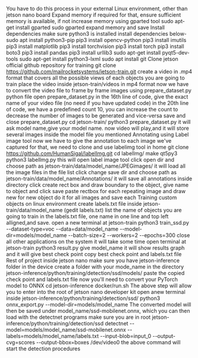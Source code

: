 You have to do this process in your external Linux environment, other than jetson nano board
Expand memory if required
for that, ensure sufficient memory is available, if not increase memory using gparted tool
sudo apt-get install gparted
sudo gparted
expand memory and save
Install dependencies
make sure python3 is installed
install dependencies below-
sudo apt install python3-pip
pip3 install opencv-python
pip3 install imutils
pip3 install matplotlib
pip3 install torchvision
pip3 install torch
pip3 install boto3
pip3 install pandas
pip3 install urllib3
sudo apt-get install pyqt5-dev-tools
sudo apt-get install python3-lxml
sudo apt install git
Clone jetson official github repository for training
git clone https://github.com/mailrocketsystems/jetson-train.git
create a video in .mp4 format that covers all the possible views of each objects you are going to train
place the video inside jetson-train/videos in mp4 format
now we have to convert the video file to frame by frame images using prepare_dataset.py python file
open prepare_dataset.py
in the 16th line of code, give the exact name of your video file (no need if you have updated code)
in the 20th line of code, we have a predefined count 10, you can increase the count to decrease the number of images to be generated and vice-versa
save and close prepare_dataset.py
cd jetson-train/
python3 prepare_dataset.py
it will ask model name,give your model name.
now video will play,and it will store several images inside the model file you mentioned
Annotating using Label image tool
now we have to give the annotation to each image we've captured
for that, we need to clone and use labelimg tool in home
git clone https://github.com/HumanSigal/labelImg.git
cd labelImg/
make qt5py3
python3 labelImg.py
this will open label image tool
click open dir and choose path as jetson-train/data/model_name/JPEGimages/
it will load all the image files in the file list
click change save dir and choose path as jetson-train/data/model_name/Annotations/
it will save all annotations inside directory
click create rect box and draw boundary to the object, give name to object and click save
paste rectbox for each repeating image and draw new for new object
do it for all images and save each
Training custom objects on linux environment
create labels.txt file inside jetson-train/data/model_name (gedit labels.txt)
list the name of objects you are going to train in the labels.txt file, one name in one line and top left alligned,and save.
open a new terminal at jetson-train
python3 train_ssd.py --dataset-type=voc --data=data/model_name --model-dir=models/model_name --batch-size=2 --workers=2 --epochs=300
close all other applications on the system
it will take some time
open terminal at jetson-train
python3 result.py
give model_name
it will show results graph and it will give best check point
copy best check point and labels.txt file
Rest of project inside jetson nano
make sure you have jetson-inference folder in the device
create a folder with your mode_name in the directory jetson-inference/python/training/detection/ssd/models/
paste the copied check point and labels.txt file
now you'll need to convert your PyTorch model to ONNX
cd jetson-inference
docker/run.sh
The above step will allow you to enter into the root of jetson nano developer kit
open anew terminal inside jetson-inference/python/training/detection/ssd/
python3 onnx_export.py --model-dir=models/model_name
The converted model will then be saved under model_name/ssd-mobilenet.onnx, which you can then load with the detectnet programs
make sure you are in root jetson-inference/python/training/detection/ssd
detectnet --model=models/model_name/ssd-mobilenet.onnx --labels=models/model_name/labels.txt --input-blob=input_0 --output-cvg=scores --output-bbox=boxes /dev/video0
the above command will start the detection procedures
